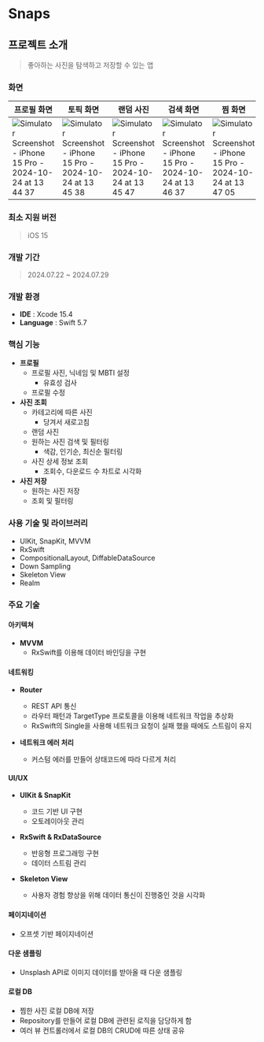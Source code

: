 # Snaps

## 프로젝트 소개
> 좋아하는 사진을 탐색하고 저장할 수 있는 앱

### 화면
| 프로필 화면 | 토픽 화면 | 랜덤 사진 | 검색 화면 | 찜 화면 | 상세 화면 |
| --- | --- | --- | --- | --- | --- |
| ![Simulator Screenshot - iPhone 15 Pro - 2024-10-24 at 13 44 37](https://github.com/user-attachments/assets/8c974864-c38e-4c67-ae90-c6846c8e93bd) | ![Simulator Screenshot - iPhone 15 Pro - 2024-10-24 at 13 45 38](https://github.com/user-attachments/assets/5ca84388-94a4-4b8c-997a-c21b9b2ad41a) | ![Simulator Screenshot - iPhone 15 Pro - 2024-10-24 at 13 45 47](https://github.com/user-attachments/assets/aa4ae323-a7e5-4838-9892-717c4eebb122) | ![Simulator Screenshot - iPhone 15 Pro - 2024-10-24 at 13 46 37](https://github.com/user-attachments/assets/822d8482-7af8-40b3-a105-59c42485f294) | ![Simulator Screenshot - iPhone 15 Pro - 2024-10-24 at 13 47 05](https://github.com/user-attachments/assets/e1d35ad4-aefc-483a-b33c-39f297fdebac) | ![Simulator Screenshot - iPhone 15 Pro - 2024-10-24 at 13 47 18](https://github.com/user-attachments/assets/0287467e-f720-4577-a73a-d573944278fe)
 
### 최소 지원 버전
> iOS 15

### 개발 기간
> 2024.07.22 ~ 2024.07.29

### 개발 환경
- **IDE** : Xcode 15.4
- **Language** : Swift 5.7

### 핵심 기능
- **프로필**
  - 프로필 사진, 닉네임 및 MBTI 설정
    - 유효성 검사
  - 프로필 수정
- **사진 조회**
  - 카테고리에 따른 사진
    - 당겨서 새로고침
  - 랜덤 사진
  - 원하는 사진 검색 및 필터링
    - 색감, 인기순, 최신순 필터링
  - 사진 상세 정보 조회
    - 조회수, 다운로드 수 차트로 시각화
- **사진 저장**
  - 원하는 사진 저장
  - 조회 및 필터링

### 사용 기술 및 라이브러리
- UIKit, SnapKit, MVVM
- RxSwift
- CompositionalLayout, DiffableDataSource
- Down Sampling
- Skeleton View
- Realm

### 주요 기술
#### 아키텍쳐
- **MVVM**
  - RxSwift를 이용해 데이터 바인딩을 구현

#### 네트워킹
- **Router**
  - REST API 통신
  - 라우터 패턴과 TargetType 프로토콜을 이용해 네트워크 작업을 추상화
  - RxSwift의 Single을 사용해 네트워크 요청이 실패 했을 때에도 스트림이 유지

- **네트워크 에러 처리**
  - 커스텀 에러를 만들어 상태코드에 따라 다르게 처리

#### UI/UX
- **UIKit & SnapKit**
  - 코드 기반 UI 구현
  - 오토레이아웃 관리

- **RxSwift & RxDataSource**
  - 반응형 프로그래밍 구현
  - 데이터 스트림 관리

- **Skeleton View**
  - 사용자 경험 향상을 위해 데이터 통신이 진행중인 것을 시각화

#### 페이지네이션
  - 오프셋 기반 페이지네이션

#### 다운 샘플링
  - Unsplash API로 이미지 데이터를 받아올 때 다운 샘플링

#### 로컬 DB
  - 찜한 사진 로컬 DB에 저장
  - Repository를 만들어 로컬 DB에 관련된 로직을 담당하게 함
  - 여러 뷰 컨트롤러에서 로컬 DB의 CRUD에 따른 상태 공유

